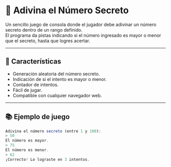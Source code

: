 # 🎲 Adivina el Número Secreto

Un sencillo juego de consola donde el jugador debe adivinar un número secreto dentro de un rango definido.  
El programa da pistas indicando si el número ingresado es mayor o menor que el secreto, hasta que logres acertar.  

---

## 🚀 Características
- Generación aleatoria del número secreto.
- Indicación de si el intento es mayor o menor.
- Contador de intentos.
- Fácil de jugar.
- Compatible con cualquier navegador web.

---
## 📚 Ejemplo de juego

```js
Adivina el número secreto (entre 1 y 100):
> 50
El número es mayor.
> 75
El número es menor.
> 62
¡Correcto! Lo lograste en 3 intentos.
```
